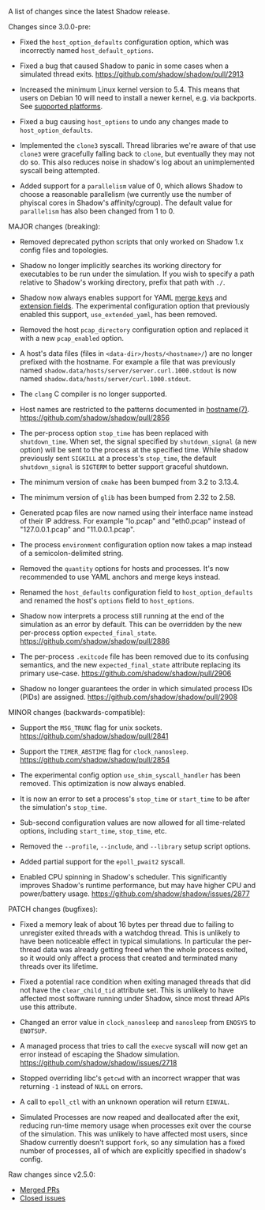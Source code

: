 A list of changes since the latest Shadow release.

Changes since 3.0.0-pre:

* Fixed the `host_option_defaults` configuration option, which was incorrectly
named `host_default_options`.

* Fixed a bug that caused Shadow to panic in some cases when a simulated thread
exits. https://github.com/shadow/shadow/pull/2913

* Increased the minimum Linux kernel version to 5.4. This means that users
on Debian 10 will need to install a newer kernel, e.g. via backports.
See [supported platforms](supported_platforms.md).

* Fixed a bug causing `host_options` to undo any changes made to
`host_option_defaults`.

* Implemented the `clone3` syscall. Thread libraries we're aware of that use
`clone3` were gracefully falling back to `clone`, but eventually they may not do so.
This also reduces noise in shadow's log about an unimplemented syscall being attempted.

* Added support for a `parallelism` value of 0, which allows Shadow to choose a
  reasonable parallelism (we currently use the number of phyiscal cores in
  Shadow's affinity/cgroup). The default value for `parallelism` has also been
  changed from 1 to 0.

MAJOR changes (breaking):

* Removed deprecated python scripts that only worked on Shadow 1.x config files
and topologies.

* Shadow no longer implicitly searches its working directory for executables
to be run under the simulation. If you wish to specify a path relative to
Shadow's working directory, prefix that path with `./`.

* Shadow now always enables support for YAML [merge keys](https://yaml.org/type/merge.html)
and [extension fields](https://docs.docker.com/compose/compose-file/#extension).
The experimental configuration option that previously enabled this support,
`use_extended_yaml`, has been removed.

* Removed the host `pcap_directory` configuration option and replaced
it with a new `pcap_enabled` option.

* A host's data files (files in `<data-dir>/hosts/<hostname>/`) are no longer
prefixed with the hostname. For example a file that was previously named
`shadow.data/hosts/server/server.curl.1000.stdout` is now named
`shadow.data/hosts/server/curl.1000.stdout`.

* The `clang` C compiler is no longer supported.

* Host names are restricted to the patterns documented in
[hostname(7)](https://man7.org/linux/man-pages/man7/hostname.7.html).
https://github.com/shadow/shadow/pull/2856

* The per-process option `stop_time` has been replaced with `shutdown_time`.
When set, the signal specified by `shutdown_signal` (a new option) will be sent
to the process at the specified time. While shadow previously sent `SIGKILL` at
a process's `stop_time`, the default `shutdown_signal` is `SIGTERM` to better
support graceful shutdown.

* The minimum version of `cmake` has been bumped from 3.2 to 3.13.4.

* The minimum version of `glib` has been bumped from 2.32 to 2.58.

* Generated pcap files are now named using their interface name instead of
their IP address. For example "lo.pcap" and "eth0.pcap" instead of
"127.0.0.1.pcap" and "11.0.0.1.pcap".

* The process `environment` configuration option now takes a map instead of a
semicolon-delimited string.

* Removed the `quantity` options for hosts and processes. It's now recommended
to use YAML anchors and merge keys instead.

* Renamed the `host_defaults` configuration field to `host_option_defaults` and
renamed the host's `options` field to `host_options`.

* Shadow now interprets a process still running at the end of the simulation as
an error by default. This can be overridden by the new per-process option
`expected_final_state`. https://github.com/shadow/shadow/pull/2886

* The per-process `.exitcode` file has been removed due to its confusing semantics,
and the new `expected_final_state` attribute replacing its primary use-case.
https://github.com/shadow/shadow/pull/2906

* Shadow no longer guarantees the order in which simulated process IDs (PIDs)
are assigned. https://github.com/shadow/shadow/pull/2908

MINOR changes (backwards-compatible):

* Support the `MSG_TRUNC` flag for unix sockets.
https://github.com/shadow/shadow/pull/2841

* Support the `TIMER_ABSTIME` flag for `clock_nanosleep`.
https://github.com/shadow/shadow/pull/2854

* The experimental config option `use_shim_syscall_handler` has been removed.
This optimization is now always enabled.

* It is now an error to set a process's `stop_time` or `start_time` to be after
the simulation's `stop_time`.

* Sub-second configuration values are now allowed for all time-related options,
including `start_time`, `stop_time`, etc.

* Removed the `--profile`, `--include`, and `--library` setup script options.

* Added partial support for the `epoll_pwait2` syscall.

* Enabled CPU spinning in Shadow's scheduler. This significantly improves
Shadow's runtime performance, but may have higher CPU and power/battery usage.
https://github.com/shadow/shadow/issues/2877

PATCH changes (bugfixes):

* Fixed a memory leak of about 16 bytes per thread due to
failing to unregister exited threads with a watchdog thread. This is unlikely to
have been noticeable effect in typical simulations. In particular the per-thread
data was already getting freed when the whole process exited, so it would only
affect a process that created and terminated many threads over its lifetime.

* Fixed a potential race condition when exiting managed threads that did not
have the `clear_child_tid` attribute set. This is unlikely to have affected most
software running under Shadow, since most thread APIs use this attribute.

* Changed an error value in `clock_nanosleep` and `nanosleep` from `ENOSYS` to
`ENOTSUP`.

* A managed process that tries to call the `execve` syscall will now get an
error instead of escaping the Shadow simulation.
https://github.com/shadow/shadow/issues/2718

* Stopped overriding libc's `getcwd` with an incorrect wrapper that was
returning `-1` instead of `NULL` on errors.

* A call to `epoll_ctl` with an unknown operation will return `EINVAL`.

* Simulated Processes are now reaped and deallocated after the exit, reducing
run-time memory usage when processes exit over the course of the simulation.
This was unlikely to have affected most users, since Shadow currently doesn't
support `fork`, so any simulation has a fixed number of processes, all of which
are explicitly specified in shadow's config.

Raw changes since v2.5.0:

* [Merged PRs](https://github.com/shadow/shadow/pulls?q=is%3Apr+merged%3A%3E2023-03-23T18%3A20-0400)
* [Closed issues](https://github.com/shadow/shadow/issues?q=is%3Aissue+closed%3A%3E2023-03-23T18%3A20-0400)
